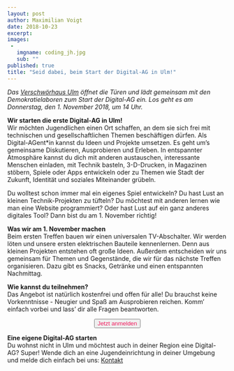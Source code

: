 ```yaml
---
layout: post
author: Maximilian Voigt
date: 2018-10-23
excerpt:
images:
 -
   imgname: coding_jh.jpg
   sub: ""
published: true
title: "Seid dabei, beim Start der Digital-AG in Ulm!"
---
```


*Das [Verschwörhaus Ulm](https://verschwoerhaus.de/) öffnet die Türen und lädt gemeinsam mit den Demokratielaboren zum Start der Digital-AG ein. Los geht es am Donnerstag, den 1. November 2018, um 14 Uhr.*

**Wir starten die erste Digital-AG in Ulm!**<br>
Wir möchten Jugendlichen einen Ort schaffen, an dem sie sich frei mit technischen und gesellschaftlichen Themen beschäftigen dürfen. Als Digital-AGent*in kannst du Ideen und Projekte umsetzen.
Es geht um’s gemeinsame Diskutieren, Ausprobieren und Erleben. In entspannter Atmosphäre kannst du dich mit anderen  austauschen, interessante Menschen einladen, mit Technik basteln, 3-D-Drucken, in Magazinen stöbern, Spiele oder Apps entwickeln oder zu Themen wie Stadt der Zukunft, Identität und soziales Miteinander grübeln.

Du wolltest schon immer mal ein eigenes Spiel entwickeln? Du hast Lust an kleinen Technik-Projekten zu tüfteln? Du möchtest mit anderen lernen wie man eine Website programmiert? Oder hast Lust auf ein ganz anderes digitales Tool? Dann bist du am 1. November richtig!

**Was wir am 1. November machen**<br>
Beim ersten Treffen bauen wir einen universalen TV-Abschalter. Wir werden löten und unsere ersten elektrischen Bauteile kennenlernen. Denn aus kleinen Projekten entstehen oft große Ideen.
Außerdem entscheiden wir uns gemeinsam für Themen und Gegenstände, die wir für das nächste Treffen organisieren. Dazu gibt es Snacks, Getränke und einen entspannten Nachmittag.

**Wie kannst du teilnehmen?**<br>
Das Angebot ist natürlich kostenfrei und offen für alle! Du brauchst keine Vorkenntnisse - Neugier und Spaß am Ausprobieren reichen. Komm’ einfach vorbei und lass’ dir alle Fragen beantworten.

<center><button href="https://tickets.verschwoerhaus.de/ulm/digital-ag" type="button" class="btn btn-default" style="color: #f21c5e">Jetzt anmelden</button></center>

**Eine eigene Digital-AG starten**<br>
Du wohnst nicht in Ulm und möchtest auch in deiner Region eine Digital-AG? Super! Wende dich an eine Jugendeinrichtung in deiner Umgebung und melde dich einfach bei uns: <a href="mailto:info@demokratielabore.de">Kontakt</a>

